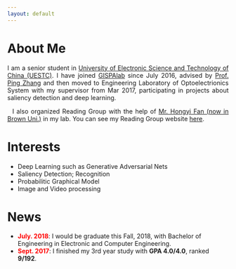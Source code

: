 ```yaml
---
layout: default
---
```



# About Me

<p style="text-align:justify"> 
    I am a senior student in <a href="http://en.uestc.edu.cn/" >University of Electronic Science and Technology of China (UESTC)</a>.  I have joined <a href="http://gispalab.uestc.edu.cn/"  >GISPAlab</a> since July 2016, advised by <a href="http://yz.uestc.edu.cn/daoshijieshao/mentor.php?id=11316"  >Prof. Ping Zhang</a> and then moved to Engineering Laboratory of Optoelectrionics System with my supervisor from Mar 2017, participating in projects about saliency detection and deep learning. 
</p>
<p style="text-align:justify">     
    I  also organized Reading Group with the help of <a href="http://vision2.lems.brown.edu/graduateStudents/hongyi/Hongyi%20Fan.html"  >Mr. Hongyi Fan (now in Brown Uni.)</a> in my lab. You can see my Reading Group website <a href="https://rg-elos.github.io">here</a>.
</p>

# Interests
* Deep Learning such as Generative Adversarial Nets
* Saliency Detection; Recognition
* Probabilitic Graphical Model
* Image and Video processing

# News
<ul>
<li> <b style="color:red">July. 2018</b>: I would be graduate this Fall, 2018, with Bachelor of Engineering in Electronic and Computer Engineering.</li>
<li> <b style="color:red">Sept. 2017</b>: I finished my 3rd year study with <b>GPA 4.0/4.0</b>, ranked <b>9/192</b>. </li>
</ul>

